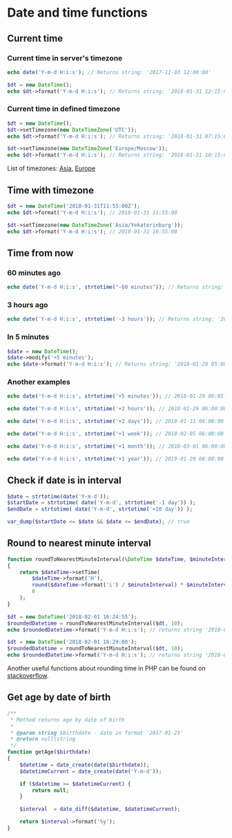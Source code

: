 # Date and time functions

## Current time

### Current time in server's timezone

```php
echo date('Y-m-d H:i:s'); // Returns string: '2017-11-03 12:00:00'

$dt = new DateTime();
echo $dt->format('Y-m-d H:i:s'); // Returns string: '2018-01-31 12:15:00'
```

### Current time in defined timezone

```php
$dt = new DateTime();
$dt->setTimezone(new DateTimeZone('UTC'));
echo $dt->format('Y-m-d H:i:s'); // Returns string: '2018-01-31 07:15:00'

$dt->setTimezone(new DateTimeZone('Europe/Moscow'));
echo $dt->format('Y-m-d H:i:s'); // Returns string: '2018-01-31 10:15:00'
```

List of timezones: [Asia](http://php.net/manual/en/timezones.asia.php), [Europe](http://php.net/manual/en/timezones.europe.php)


## Time with timezone

```php
$dt = new DateTime('2018-01-31T11:55:00Z');
echo $dt->format('Y-m-d H:i:s'); // 2018-01-31 11:55:00

$dt->setTimezone(new DateTimeZone('Asia/Yekaterinburg'));
echo $dt->format('Y-m-d H:i:s'); // 2018-01-31 16:55:00
```

## Time from now

### 60 minutes ago
```php
echo date('Y-m-d H:i:s', strtotime("-60 minutes")); // Returns string: '2017-11-03 11:00:00'
```

### 3 hours ago
```php
echo date('Y-m-d H:i:s', strtotime('-3 hours')); // Returns string: '2017-11-03 09:00:00'
```

### In 5 minutes

```php
$date = new DateTime();
$date->modify('+5 minutes');
echo $date->format('Y-m-d H:i:s'); // Returns string: '2018-01-29 05:08:56'
```

### Another examples

```php
echo date('Y-m-d H:i:s', strtotime('+5 minutes')); // 2018-01-29 06:05:00

echo date('Y-m-d H:i:s', strtotime('+2 hours')); // 2018-01-29 06:00:00

echo date('Y-m-d H:i:s', strtotime('+2 days')); // 2018-01-31 06:00:00

echo date('Y-m-d H:i:s', strtotime('+1 week')); // 2018-02-05 06:00:00

echo date('Y-m-d H:i:s', strtotime('+1 month')); // 2018-03-01 06:00:00

echo date('Y-m-d H:i:s', strtotime('+1 year')); // 2019-01-29 06:00:00
```

## Check if date is in interval

```php
$date = strtotime(date('Y-m-d'));
$startDate = strtotime( date('Y-m-d', strtotime('-1 day')) );
$endDate = strtotime( date('Y-m-d', strtotime('+10 day')) );

var_dump($startDate <= $date && $date <= $endDate); // true
```

## Round to nearest minute interval

```php
function roundToNearestMinuteInterval(\DateTime $dateTime, $minuteInterval = 10)
{
    return $dateTime->setTime(
        $dateTime->format('H'),
        round($dateTime->format('i') / $minuteInterval) * $minuteInterval,
        0
    );
}

$dt = new DateTime('2018-02-01 16:24:55');
$roundedDatetime = roundToNearestMinuteInterval($dt, 10);
echo $roundedDatetime->format('Y-m-d H:i:s'); // returns string '2018-02-01 16:20:00'

$dt = new DateTime('2018-02-01 16:29:00');
$roundedDatetime = roundToNearestMinuteInterval($dt, 10);
echo $roundedDatetime->format('Y-m-d H:i:s'); // returns string '2018-02-01 16:30:00'
```

Another useful functions about rounding time in PHP can be found on [stackoverflow](https://stackoverflow.com/a/40084666).

## Get age by date of birth

```php
/**
 * Method returns age by date of birth
 *
 * @param string $birthdate - date in format '2017-01-25'
 * @return null|string
 */
function getAge($birthdate)
{
    $datetime = date_create(date($birthdate));
    $datetimeCurrent = date_create(date('Y-m-d'));

    if ($datetime >= $datetimeCurrent) {
        return null;
    }

    $interval  = date_diff($datetime, $datetimeCurrent);

    return $interval->format('%y');
}
```
